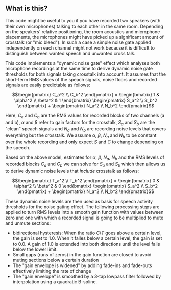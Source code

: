 ## What is this?

This code might be useful to you if you have recorded two speakers (with their own microphones) talking to each other in the same room. Depending on the speakers' relative positioning, the room acoustics and microphone placements, the microphones might have picked up a significant amount of crosstalk (or "mic bleed").  In such a case a simple noise gate applied independently on each channel might not work because it is difficult to distinguish between wanted speech and unwanted cross talk.

This code implements a "dynamic noise gate" effect which analyses both microphone recordings at the same time to derive dynamic noise gate thresholds for both signals taking crosstalk into account. It assumes that the short-term RMS values of the speach signals, noise floors and recorded signals are easily predictable as follows:

```math
\begin{pmatrix}
C_a^2 \\ C_b^2
\end{pmatrix}
= \begin{bmatrix}
    1 & \alpha^2 \\
    \beta^2 & 1
\end{bmatrix}
\begin{pmatrix}
    S_a^2 \\ S_b^2
\end{pmatrix}
+ \begin{pmatrix}
    N_a^2 \\ N_b^2
\end{pmatrix}
```

Here, $C_a$ and $C_b$ are the RMS values for recorded blocks of two channels (a and b), $\alpha$ and $\beta$ refer to gain factors for the crosstalk, $S_a$ and $S_b$ are the "clean" speach signals and $N_a$ and $N_b$ are recording noise levels that covers everything but the crosstalk. We assume $\alpha$, $\beta$, $N_a$ and $N_b$ to be constant over the whole recording and only expect $S$ and $C$ to change depending on the speech.

Based on the above model, estimates for $\alpha$, $\beta$, $N_a$, $N_b$ and the RMS levels of recorded blocks $C_a$ and $C_b$ we can solve for $S_a$ and $S_b$ which then allows us to derive dynamic noise levels that *include* crosstalk as follows:

```math
\begin{pmatrix}
T_a^2 \\ T_b^2
\end{pmatrix}
= \begin{bmatrix}
    0 & \alpha^2 \\
    \beta^2 & 0
\end{bmatrix}
\begin{pmatrix}
    S_a^2 \\ S_b^2
\end{pmatrix}
+ \begin{pmatrix}
    N_a^2 \\ N_b^2
\end{pmatrix}
```

These dynamic noise levels are then used as basis for speech activity thresholds for the noise gating effect. The following processing steps are applied to turn RMS levels into a smooth gain function with values between zero and one with which a recorded signal is going to be multiplied to mute and unmute sections:

- bidirectional hysteresis: When the ratio $C/T$ goes above a certain level, the gain is set to 1.0. When it falles below a certain level, the gain is set to 0.0. A gain of 1.0 is extended into both directions until the level falls below the lower limit.
- Small gaps (runs of zeros) in the gain function are closed to avoid muting sections below a certain duration
- The "gain envelope is widened" by adding fade-ins and fade-outs effectively limiting the rate of change
- The "gain envelope" is smoothed by a 3-tap lowpass filter followed by interpolation using a quadratic B-spline.
